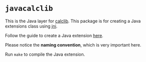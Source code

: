# `javacalclib`

This is the Java layer for [calclib](https://github.com/brmmm3/calc-rs/tree/master/calclib). This package is for creating a Java extensions class using [jni](https://github.com/jni-rs/jni-rs).

Follow the guide to create a Java extension [here](https://docs.rs/jni/latest/jni).

Please notice the **naming convention**, which is very important here.

Run `make` to compile the Java extension.
